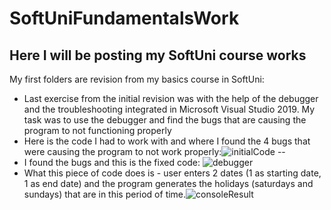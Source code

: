 # SoftUniFundamentalsWork
Here I will be posting my SoftUni course works
------------------------------------------------------
My first folders are revision from my basics course in SoftUni:<br/>
 - Last exercise from the initial revision was with the help of the debugger and the troubleshooting integrated in Microsoft Visual Studio 2019. My task was to use the debugger and find the bugs that are causing the program to not functioning properly<br/>
 - Here is the code I had to work with and where I found the 4 bugs that were causing the program to not work properly:![initialCode](https://user-images.githubusercontent.com/102831846/169688670-9a8df9d6-38dd-4b65-9f4e-2cf078443634.png)
  -- 
 - I found the bugs and this is the fixed code:
![debugger](https://user-images.githubusercontent.com/102831846/169687915-a26ca3b6-d74a-4864-9097-66e56e78a806.png)
 - What this piece of code does is - user enters 2 dates (1 as starting date, 1 as end date) and the program generates the holidays (saturdays and sundays) that are in this period of time.![consoleResult](https://user-images.githubusercontent.com/102831846/169688269-39daeb45-73bd-4eac-871f-3642b4863475.png)
